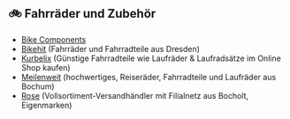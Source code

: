 ## 🚲 Fahrräder und Zubehör
* [Bike Components](https://bike-components.de)
* [Bikehit](https://www.bikehit.de) (Fahrräder und Fahrradteile aus Dresden)
* [Kurbelix](https://kurbelix.de) (Günstige Fahrradteile wie Laufräder & Laufradsätze im Online Shop kaufen)
* [Meilenweit](https://www.meilenweit.net/) (hochwertiges, Reiseräder, Fahrradteile und Laufräder aus Bochum)
* [Rose](https://www.rosebikes.de/) (Vollsortiment-Versandhändler mit Filialnetz aus Bocholt, Eigenmarken)